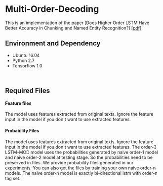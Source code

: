 # Multi-Order-Decoding
This is an implementation of the paper [Does Higher Order LSTM Have Better Accuracy in Chunking and Named Entity Recognition?] [[pdf]](https://arxiv.org/pdf/1711.08231.pdf).

## Environment and Dependency
- Ubuntu 16.04
- Python 2.7
- Tensorflow 1.0 

<br /> 

## Required Files

#### Feature files
The model uses features extracted from original texts. Ignore the feature input in the model if you don't want to use extracted features.

#### Probability Files
The model uses features extracted from original texts. Ignore the feature input in the model if you don't want to use extracted features.
The order-3 LSTM-MOD model uses the probabilities generated by naive order-1 model and naive order-2 model at testing stage. So the probabilities need to be preserved in files. We provide probability files generated in our experiments. You can also get the files by training your own naive order-n models. The naive order-n model is exactly bi-directional lstm with order-n tag set.
